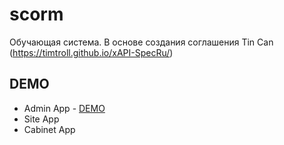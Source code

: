 # scorm
Обучающая система. В основе создания соглашения Tin Can (https://timtroll.github.io/xAPI-SpecRu/)

## DEMO 
* Admin App - [DEMO](https://freee.su)
* Site App
* Cabinet App
